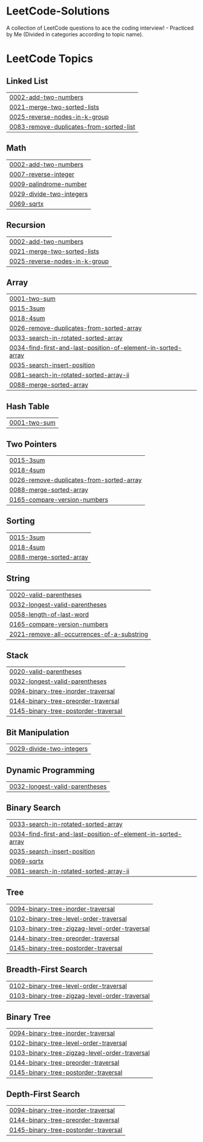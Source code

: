 # LeetCode-Solutions
A collection of LeetCode questions to ace the coding interview! - Practiced by Me 
(Divided in categories according to topic name).

<!---LeetCode Topics Start-->
# LeetCode Topics
## Linked List
|  |
| ------- |
| [0002-add-two-numbers](https://github.com/Im-Pranshu/LeetCode-Solutions/tree/master/0002-add-two-numbers) |
| [0021-merge-two-sorted-lists](https://github.com/Im-Pranshu/LeetCode-Solutions/tree/master/0021-merge-two-sorted-lists) |
| [0025-reverse-nodes-in-k-group](https://github.com/Im-Pranshu/LeetCode-Solutions/tree/master/0025-reverse-nodes-in-k-group) |
| [0083-remove-duplicates-from-sorted-list](https://github.com/Im-Pranshu/LeetCode-Solutions/tree/master/0083-remove-duplicates-from-sorted-list) |
## Math
|  |
| ------- |
| [0002-add-two-numbers](https://github.com/Im-Pranshu/LeetCode-Solutions/tree/master/0002-add-two-numbers) |
| [0007-reverse-integer](https://github.com/Im-Pranshu/LeetCode-Solutions/tree/master/0007-reverse-integer) |
| [0009-palindrome-number](https://github.com/Im-Pranshu/LeetCode-Solutions/tree/master/0009-palindrome-number) |
| [0029-divide-two-integers](https://github.com/Im-Pranshu/LeetCode-Solutions/tree/master/0029-divide-two-integers) |
| [0069-sqrtx](https://github.com/Im-Pranshu/LeetCode-Solutions/tree/master/0069-sqrtx) |
## Recursion
|  |
| ------- |
| [0002-add-two-numbers](https://github.com/Im-Pranshu/LeetCode-Solutions/tree/master/0002-add-two-numbers) |
| [0021-merge-two-sorted-lists](https://github.com/Im-Pranshu/LeetCode-Solutions/tree/master/0021-merge-two-sorted-lists) |
| [0025-reverse-nodes-in-k-group](https://github.com/Im-Pranshu/LeetCode-Solutions/tree/master/0025-reverse-nodes-in-k-group) |
## Array
|  |
| ------- |
| [0001-two-sum](https://github.com/Im-Pranshu/LeetCode-Solutions/tree/master/0001-two-sum) |
| [0015-3sum](https://github.com/Im-Pranshu/LeetCode-Solutions/tree/master/0015-3sum) |
| [0018-4sum](https://github.com/Im-Pranshu/LeetCode-Solutions/tree/master/0018-4sum) |
| [0026-remove-duplicates-from-sorted-array](https://github.com/Im-Pranshu/LeetCode-Solutions/tree/master/0026-remove-duplicates-from-sorted-array) |
| [0033-search-in-rotated-sorted-array](https://github.com/Im-Pranshu/LeetCode-Solutions/tree/master/0033-search-in-rotated-sorted-array) |
| [0034-find-first-and-last-position-of-element-in-sorted-array](https://github.com/Im-Pranshu/LeetCode-Solutions/tree/master/0034-find-first-and-last-position-of-element-in-sorted-array) |
| [0035-search-insert-position](https://github.com/Im-Pranshu/LeetCode-Solutions/tree/master/0035-search-insert-position) |
| [0081-search-in-rotated-sorted-array-ii](https://github.com/Im-Pranshu/LeetCode-Solutions/tree/master/0081-search-in-rotated-sorted-array-ii) |
| [0088-merge-sorted-array](https://github.com/Im-Pranshu/LeetCode-Solutions/tree/master/0088-merge-sorted-array) |
## Hash Table
|  |
| ------- |
| [0001-two-sum](https://github.com/Im-Pranshu/LeetCode-Solutions/tree/master/0001-two-sum) |
## Two Pointers
|  |
| ------- |
| [0015-3sum](https://github.com/Im-Pranshu/LeetCode-Solutions/tree/master/0015-3sum) |
| [0018-4sum](https://github.com/Im-Pranshu/LeetCode-Solutions/tree/master/0018-4sum) |
| [0026-remove-duplicates-from-sorted-array](https://github.com/Im-Pranshu/LeetCode-Solutions/tree/master/0026-remove-duplicates-from-sorted-array) |
| [0088-merge-sorted-array](https://github.com/Im-Pranshu/LeetCode-Solutions/tree/master/0088-merge-sorted-array) |
| [0165-compare-version-numbers](https://github.com/Im-Pranshu/LeetCode-Solutions/tree/master/0165-compare-version-numbers) |
## Sorting
|  |
| ------- |
| [0015-3sum](https://github.com/Im-Pranshu/LeetCode-Solutions/tree/master/0015-3sum) |
| [0018-4sum](https://github.com/Im-Pranshu/LeetCode-Solutions/tree/master/0018-4sum) |
| [0088-merge-sorted-array](https://github.com/Im-Pranshu/LeetCode-Solutions/tree/master/0088-merge-sorted-array) |
## String
|  |
| ------- |
| [0020-valid-parentheses](https://github.com/Im-Pranshu/LeetCode-Solutions/tree/master/0020-valid-parentheses) |
| [0032-longest-valid-parentheses](https://github.com/Im-Pranshu/LeetCode-Solutions/tree/master/0032-longest-valid-parentheses) |
| [0058-length-of-last-word](https://github.com/Im-Pranshu/LeetCode-Solutions/tree/master/0058-length-of-last-word) |
| [0165-compare-version-numbers](https://github.com/Im-Pranshu/LeetCode-Solutions/tree/master/0165-compare-version-numbers) |
| [2021-remove-all-occurrences-of-a-substring](https://github.com/Im-Pranshu/LeetCode-Solutions/tree/master/2021-remove-all-occurrences-of-a-substring) |
## Stack
|  |
| ------- |
| [0020-valid-parentheses](https://github.com/Im-Pranshu/LeetCode-Solutions/tree/master/0020-valid-parentheses) |
| [0032-longest-valid-parentheses](https://github.com/Im-Pranshu/LeetCode-Solutions/tree/master/0032-longest-valid-parentheses) |
| [0094-binary-tree-inorder-traversal](https://github.com/Im-Pranshu/LeetCode-Solutions/tree/master/0094-binary-tree-inorder-traversal) |
| [0144-binary-tree-preorder-traversal](https://github.com/Im-Pranshu/LeetCode-Solutions/tree/master/0144-binary-tree-preorder-traversal) |
| [0145-binary-tree-postorder-traversal](https://github.com/Im-Pranshu/LeetCode-Solutions/tree/master/0145-binary-tree-postorder-traversal) |
## Bit Manipulation
|  |
| ------- |
| [0029-divide-two-integers](https://github.com/Im-Pranshu/LeetCode-Solutions/tree/master/0029-divide-two-integers) |
## Dynamic Programming
|  |
| ------- |
| [0032-longest-valid-parentheses](https://github.com/Im-Pranshu/LeetCode-Solutions/tree/master/0032-longest-valid-parentheses) |
## Binary Search
|  |
| ------- |
| [0033-search-in-rotated-sorted-array](https://github.com/Im-Pranshu/LeetCode-Solutions/tree/master/0033-search-in-rotated-sorted-array) |
| [0034-find-first-and-last-position-of-element-in-sorted-array](https://github.com/Im-Pranshu/LeetCode-Solutions/tree/master/0034-find-first-and-last-position-of-element-in-sorted-array) |
| [0035-search-insert-position](https://github.com/Im-Pranshu/LeetCode-Solutions/tree/master/0035-search-insert-position) |
| [0069-sqrtx](https://github.com/Im-Pranshu/LeetCode-Solutions/tree/master/0069-sqrtx) |
| [0081-search-in-rotated-sorted-array-ii](https://github.com/Im-Pranshu/LeetCode-Solutions/tree/master/0081-search-in-rotated-sorted-array-ii) |
## Tree
|  |
| ------- |
| [0094-binary-tree-inorder-traversal](https://github.com/Im-Pranshu/LeetCode-Solutions/tree/master/0094-binary-tree-inorder-traversal) |
| [0102-binary-tree-level-order-traversal](https://github.com/Im-Pranshu/LeetCode-Solutions/tree/master/0102-binary-tree-level-order-traversal) |
| [0103-binary-tree-zigzag-level-order-traversal](https://github.com/Im-Pranshu/LeetCode-Solutions/tree/master/0103-binary-tree-zigzag-level-order-traversal) |
| [0144-binary-tree-preorder-traversal](https://github.com/Im-Pranshu/LeetCode-Solutions/tree/master/0144-binary-tree-preorder-traversal) |
| [0145-binary-tree-postorder-traversal](https://github.com/Im-Pranshu/LeetCode-Solutions/tree/master/0145-binary-tree-postorder-traversal) |
## Breadth-First Search
|  |
| ------- |
| [0102-binary-tree-level-order-traversal](https://github.com/Im-Pranshu/LeetCode-Solutions/tree/master/0102-binary-tree-level-order-traversal) |
| [0103-binary-tree-zigzag-level-order-traversal](https://github.com/Im-Pranshu/LeetCode-Solutions/tree/master/0103-binary-tree-zigzag-level-order-traversal) |
## Binary Tree
|  |
| ------- |
| [0094-binary-tree-inorder-traversal](https://github.com/Im-Pranshu/LeetCode-Solutions/tree/master/0094-binary-tree-inorder-traversal) |
| [0102-binary-tree-level-order-traversal](https://github.com/Im-Pranshu/LeetCode-Solutions/tree/master/0102-binary-tree-level-order-traversal) |
| [0103-binary-tree-zigzag-level-order-traversal](https://github.com/Im-Pranshu/LeetCode-Solutions/tree/master/0103-binary-tree-zigzag-level-order-traversal) |
| [0144-binary-tree-preorder-traversal](https://github.com/Im-Pranshu/LeetCode-Solutions/tree/master/0144-binary-tree-preorder-traversal) |
| [0145-binary-tree-postorder-traversal](https://github.com/Im-Pranshu/LeetCode-Solutions/tree/master/0145-binary-tree-postorder-traversal) |
## Depth-First Search
|  |
| ------- |
| [0094-binary-tree-inorder-traversal](https://github.com/Im-Pranshu/LeetCode-Solutions/tree/master/0094-binary-tree-inorder-traversal) |
| [0144-binary-tree-preorder-traversal](https://github.com/Im-Pranshu/LeetCode-Solutions/tree/master/0144-binary-tree-preorder-traversal) |
| [0145-binary-tree-postorder-traversal](https://github.com/Im-Pranshu/LeetCode-Solutions/tree/master/0145-binary-tree-postorder-traversal) |
<!---LeetCode Topics End-->
